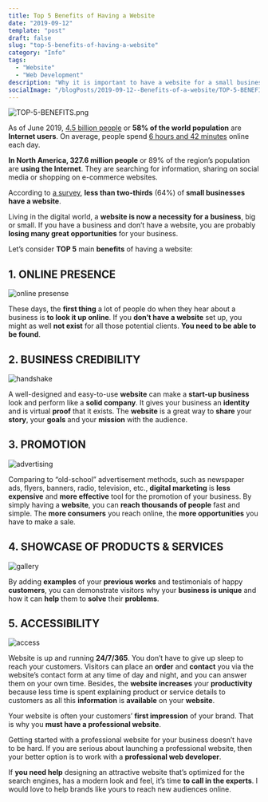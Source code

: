 ```yaml
---
title: Top 5 Benefits of Having a Website
date: "2019-09-12"
template: "post"
draft: false
slug: "top-5-benefits-of-having-a-website"
category: "Info"
tags:
  - "Website"
  - "Web Development"
description: "Why it is important to have a website for a small business."
socialImage: "/blogPosts/2019-09-12--Benefits-of-a-website/TOP-5-BENEFITS.png"
---
```

![TOP-5-BENEFITS.png](/blogPosts/2019-09-12--Benefits-of-a-website/TOP-5-BENEFITS.png)

As of June 2019, [4.5 billion people](https://www.internetworldstats.com/stats.html) or **58% of the world population** are **Internet users**. On average, people spend [6 hours and 42 minutes](https://thenextweb.com/contributors/2019/01/30/digital-trends-2019-every-single-stat-you-need-to-know-about-the-internet/) online each day. 

**In North America, 327.6 million people** or 89% of the region’s population are **using the Internet**. They are searching for information, sharing on social media or shopping on e-commerce websites. 

According to [a survey](https://clutch.co/website-builders/resources/small-business-websites-2018), **less than two-thirds** (64%) of **small businesses have a website**. 

Living in the digital world, a **website is now a necessity for a business**, big or small. If you have a business and don’t have a website, you are probably **losing many great opportunities** for your business.

Let’s consider **TOP 5** main **benefits** of having a website:

## 1. ONLINE PRESENCE
![online presense](/blogPosts/2019-09-12--Benefits-of-a-website/online-presence.jpg)

These days, the **first thing** a lot of people do when they hear about a business is **to look it up online**. If you **don’t have a website** set up, you might as well **not exist** for all those potential clients. **You need to be able to be found**.

## 2. BUSINESS CREDIBILITY
![handshake](/blogPosts/2019-09-12--Benefits-of-a-website/handshake.jpg)

A well-designed and easy-to-use **website** can make a **start-up business** look and perform like a **solid company**. It gives your business an **identity** and is virtual **proof** that it exists. The **website** is a great way to **share** your **story**, your **goals** and your **mission** with the audience.

## 3. PROMOTION
![advertising](/blogPosts/2019-09-12--Benefits-of-a-website/advertising.jpg)

Comparing to “old-school” advertisement methods, such as newspaper ads, flyers, banners, radio, television, etc., **digital marketing** is **less expensive** and **more effective** tool for the promotion of your business. By simply having a **website**, you can **reach thousands of people** fast and simple. The **more consumers** you reach online, the **more opportunities** you have to make a sale.

## 4. SHOWCASE OF PRODUCTS & SERVICES
![gallery](/blogPosts/2019-09-12--Benefits-of-a-website/gallery.jpg)

By adding **examples** of your **previous works** and testimonials of happy **customers**, you can demonstrate visitors why your **business is unique** and how it can **help** them to **solve** their **problems**.

## 5. ACCESSIBILITY
![access](/blogPosts/2019-09-12--Benefits-of-a-website/access.jpg)

Website is up and running **24/7/365**. You don’t have to give up sleep to reach your customers. Visitors can place an **order** and **contact** you via the website’s contact form at any time of day and night, and you can answer them on your own time. Besides, the **website increases** your **productivity** because less time is spent explaining product or service details to customers as all this **information** is **available** on your **website**.


Your website is often your customers’ **first impression** of your brand. That is why you **must have a professional website**.

Getting started with a professional website for your business doesn’t have to be hard. If you are serious about launching a professional website, then your better option is to work with a **professional web developer**.

If **you need help** designing an attractive website that’s optimized for the search engines, has a modern look and feel, it’s time **to call in the experts**. I would love to help brands like yours to reach new audiences online. 